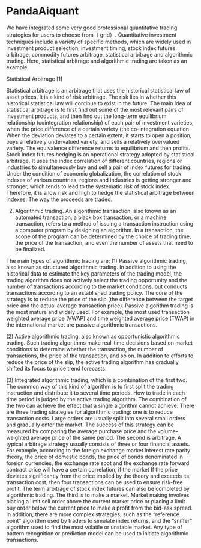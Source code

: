 # PandaAiquant
 We have integrated some very good professional quantitative trading strategies for users to choose from（ grid）.
 Quantitative investment techniques include a variety of specific methods, which are widely used in investment product selection, investment timing, stock index futures arbitrage, commodity futures arbitrage, statistical arbitrage and algorithmic trading. Here, statistical arbitrage and algorithmic trading are taken as an example.

Statistical Arbitrage [1]


Statistical arbitrage is an arbitrage that uses the historical statistical law of asset prices. It is a kind of risk arbitrage. The risk lies in whether this historical statistical law will continue to exist in the future.
The main idea of ​​statistical arbitrage is to first find out some of the most relevant pairs of investment products, and then find out the long-term equilibrium relationship (cointegration relationship) of each pair of investment varieties, when the price difference of a certain variety (the co-integration equation When the deviation deviates to a certain extent, it starts to open a position, buys a relatively undervalued variety, and sells a relatively overvalued variety. The equivalence difference returns to equilibrium and then profits. Stock index futures hedging is an operational strategy adopted by statistical arbitrage. It uses the index correlation of different countries, regions or industries to simultaneously buy and sell a pair of index futures for trading. Under the condition of economic globalization, the correlation of stock indexes of various countries, regions and industries is getting stronger and stronger, which tends to lead to the systematic risk of stock index. Therefore, it is a low risk and high to hedge the statistical arbitrage between indexes. The way the proceeds are traded.

2. Algorithmic trading.
An algorithmic transaction, also known as an automated transaction, a black box transaction, or a machine transaction, refers to a method of issuing a transaction instruction using a computer program by designing an algorithm. In a transaction, the scope of the program can be determined by the choice of trading time, the price of the transaction, and even the number of assets that need to be finalized.

The main types of algorithmic trading are: 
(1) Passive algorithmic trading, also known as structured algorithmic trading. In addition to using the historical data to estimate the key parameters of the trading model, the trading algorithm does not actively select the trading opportunity and the number of transactions according to the market conditions, but conducts transactions according to an established trading policy. The core of the strategy is to reduce the price of the slip (the difference between the target price and the actual average transaction price). Passive algorithm trading is the most mature and widely used. For example, the most used transaction weighted average price (VWAP) and time weighted average price (TWAP) in the international market are passive algorithmic transactions.

(2) Active algorithmic trading, also known as opportunistic algorithmic trading. Such trading algorithms make real-time decisions based on market conditions to determine whether the transaction, the number of transactions, the price of the transaction, and so on. In addition to efforts to reduce the price of the slip, the active trading algorithm has gradually shifted its focus to price trend forecasts. 

(3) Integrated algorithmic trading, which is a combination of the first two. The common way of this kind of algorithm is to first split the trading instruction and distribute it to several time periods. How to trade in each time period is judged by the active trading algorithm. The combination of the two can achieve the effect that a single algorithm cannot achieve.
There are three trading strategies for algorithmic trading: one is to reduce transaction costs. Large orders are usually split into several small orders and gradually enter the market. The success of this strategy can be measured by comparing the average purchase price and the volume-weighted average price of the same period. The second is arbitrage. A typical arbitrage strategy usually consists of three or four financial assets. For example, according to the foreign exchange market interest rate parity theory, the price of domestic bonds, the price of bonds denominated in foreign currencies, the exchange rate spot and the exchange rate forward contract price will have a certain correlation, if the market If the price deviates significantly from the price implied by the theory and exceeds its transaction cost, then four transactions can be used to ensure risk-free profit. The term arbitrage of stock index futures can also be completed by algorithmic trading. The third is to make a market. Market making involves placing a limit sell order above the current market price or placing a limit buy order below the current price to make a profit from the bid-ask spread. In addition, there are more complex strategies, such as the “reference point” algorithm used by traders to simulate index returns, and the “sniffer” algorithm used to find the most volatile or unstable market. Any type of pattern recognition or prediction model can be used to initiate algorithmic transactions.

